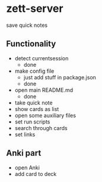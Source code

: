 # zett-server

save quick notes

## Functionality
  - detect currentsession
    - done
  - make config file
    - just add stuff in package.json
    - done
  - open main README.md
    - done
  - take quick note
  - show cards as list
  - open some auxiliary files
  - set run scripts
  - search through cards
  - set links

## Anki part
  - open Anki
  - add card to deck
